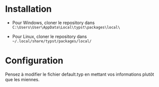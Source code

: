 # Installation

- Pour Windows, cloner le repository dans `C:\Users\User\AppData\Local\typst\packages\local\`

- Pour Linux, cloner le repository dans `~/.local/share/typst/packages/local/`

# Configuration

Pensez à modifier le fichier default.typ en mettant vos informations plutôt que les miennes.
